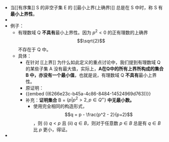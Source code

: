 - 当[[有序集]] S 的非空子集 E 的 [[最小上界(上确界)]] 总是在 S 中时，称 S 有**最小上界性**。
-
- 例子：
	- 有理数域 Q **不具有**最小上界性。因为 $p^2 < 0$ 的正有理数的上确界 $$\sqrt{2}$$ 不存在于 Q 中。
	- 具体：
		- 在针对 [[上界]] 为什么如此定义的重点讨论中，我们提到有理数域 Q 的某些子集 A 没有最大值，实际上，**A在Q中的所有上界所构成的集合 B 中，亦没有一个最小值**，也就是说，有理数域 Q **不具有**最小上界性。
		- 原证明：
		- {{embed ((6266e23c-b45a-4c86-8484-14524969d763))}}
		- 补充：**证明集合** B = $\{p|p^2>2, p \in Q^+\}$ **中无最小数。**
			- 使用完全相同的构造形式，$$q = p - \frac{p^2 - 2}{p+2}$$，则 (i) $q<p$ 且 (ii) $q\in B$，则对于任意数 $p \in B$ 总是有 $q \in B$ 比 $p$ 更小，得证。
-
